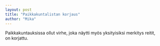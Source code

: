 ```yaml
---
layout: post
title: "Paikkakuntalistan korjaus"
author: "Mika"
---
```


Paikkakuntauksissa ollut virhe, joka näytti myös yksityisiksi merkitys reitit, on korjattu.
